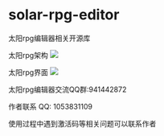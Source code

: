 # solar-rpg-editor
太阳rpg编辑器相关开源库

太阳rpg架构
<img src="https://raw.githubusercontent.com/heduim-solar/solar-rpg-editor/main/%E5%A4%AA%E9%98%B3rpg%E6%9E%B6%E6%9E%84.jpg"/>

太阳rpg界面
<img src="https://raw.githubusercontent.com/heduim-solar/solar-rpg-editor/main/%E5%A4%AA%E9%98%B3rpg%E7%95%8C%E9%9D%A2.png"/>


太阳rpg编辑器交流QQ群:941442872

作者联系 QQ: 1053831109

使用过程中遇到激活码等相关问题可以联系作者
